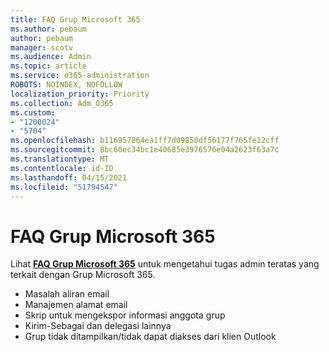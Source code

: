 ```yaml
---
title: FAQ Grup Microsoft 365
ms.author: pebaum
author: pebaum
manager: scotv
ms.audience: Admin
ms.topic: article
ms.service: o365-administration
ROBOTS: NOINDEX, NOFOLLOW
localization_priority: Priority
ms.collection: Adm_O365
ms.custom:
- "1200024"
- "5704"
ms.openlocfilehash: b116957864ea1ff7d09850df56177f765fe12cff
ms.sourcegitcommit: 8bc60ec34bc1e40685e3976576e04a2623f63a7c
ms.translationtype: MT
ms.contentlocale: id-ID
ms.lasthandoff: 04/15/2021
ms.locfileid: "51794547"
---
```

# <a name="microsoft-365-groups-faq"></a>FAQ Grup Microsoft 365

Lihat **[FAQ Grup Microsoft 365](https://aka.ms/M365GroupsFAQ)** untuk mengetahui tugas admin teratas yang terkait dengan Grup Microsoft 365.

- Masalah aliran email
- Manajemen alamat email
- Skrip untuk mengekspor informasi anggota grup
- Kirim-Sebagai dan delegasi lainnya
- Grup tidak ditampilkan/tidak dapat diakses dari klien Outlook